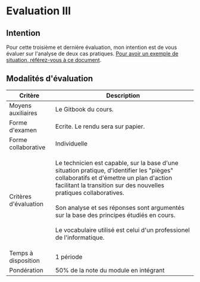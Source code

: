 # Evaluation III

## Intention

Pour cette troisième et dernière évaluation, mon intention est de vous évaluer sur l'analyse de deux cas pratiques. [Pour avoir un exemple de situation, référez-vous à ce document](../laboratoires/cas-pratique/).

## Modalités d'évaluation

| Critère               | Description                                                                                                                                                                                                                                                                                                                                                                                    |
| --------------------- | ---------------------------------------------------------------------------------------------------------------------------------------------------------------------------------------------------------------------------------------------------------------------------------------------------------------------------------------------------------------------------------------------- |
| Moyens auxiliaires    | Le Gitbook du cours.                                                                                                                                                                                                                                                                                                                                                                           |
| Forme d'examen        | Ecrite. Le rendu sera sur papier.                                                                                                                                                                                                                                                                                                                                                              |
| Forme collaborative   | Individuelle                                                                                                                                                                                                                                                                                                                                                                                   |
| Critères d'évaluation | <p>Le technicien est capable, sur la base d'une situation pratique, d'identifier les "pièges" collaboratifs et d'émettre un plan d'action facilitant la transition sur des nouvelles pratiques collaboratives.<br><br>Son analyse et ses réponses sont argumentés sur la base des principes étudiés en cours.<br><br>Le vocabulaire utilisé est celui d'un professionel de l'informatique.</p> |
| Temps à disposition   | 1 période                                                                                                                                                                                                                                                                                                                                                                                      |
| Pondération           | 50% de la note du module en intégrant                                                                                                                                                                                                                                                                                                                                                          |
